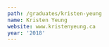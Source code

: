 ```yaml
---
path: /graduates/kristen-yeung
name: Kristen Yeung
website: www.kristenyeung.ca
year: '2018'
---
```


